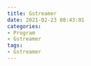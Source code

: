 ```yaml
---
title: Gstreamer
date: 2021-02-23 08:43:01
categories:
- Program
- Gstreamer
tags:
- Gstreamer
---
```

